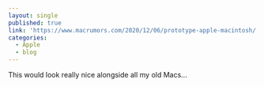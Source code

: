 ```yaml
---
layout: single
published: true
link: 'https://www.macrumors.com/2020/12/06/prototype-apple-macintosh/'
categories:
  - Apple
  - blog
---
```

This would look really nice alongside all my old Macs...
